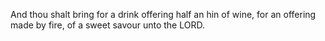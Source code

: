 And thou shalt bring for a drink offering half an hin of wine, for an offering made by fire, of a sweet savour unto the LORD.
